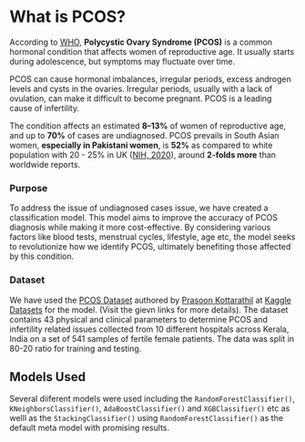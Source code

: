 # What is PCOS?
According to [WHO](https://www.who.int/news-room/fact-sheets/detail/polycystic-ovary-syndrome), **Polycystic Ovary Syndrome (PCOS)** is a common hormonal condition that affects women of reproductive age. It usually starts during adolescence, but symptoms may fluctuate over time.

PCOS can cause hormonal imbalances, irregular periods, excess androgen levels and cysts in the ovaries. Irregular periods, usually with a lack of ovulation, can make it difficult to become pregnant. PCOS is a leading cause of infertility.

The condition affects an estimated **8–13%** of women of reproductive age, and up to **70%** of cases are undiagnosed. PCOS prevails in South Asian women, **especially in Pakistani women**, is **52%** as compared to white population with 20 - 25% in UK ([NIH, 2020](https://pubmed.ncbi.nlm.nih.gov/32580859/)), around **2-folds more** than worldwide reports.

### Purpose
To address the issue of undiagnosed cases issue, we have created a classification model. This model aims to improve the accuracy of PCOS diagnosis while making it more cost-effective. By considering various factors like blood tests, menstrual cycles, lifestyle, age etc, the model seeks to revolutionize how we identify PCOS, ultimately benefiting those affected by this condition.

### Dataset

We have used the [PCOS Dataset](https://www.kaggle.com/datasets/prasoonkottarathil/polycystic-ovary-syndrome-pcos) authored by [Prasoon Kottarathil](https://www.kaggle.com/prasoonkottarathil) at [Kaggle Datasets](https://www.kaggle.com/datasets/) for the model. (Visit the gievn links for more details). The dataset contains 43 physical and clinical parameters to determine PCOS and infertility related issues collected from 10 different hospitals across Kerala, India on a set of 541 samples of fertile female patients. The data was split in 80-20 ratio for training and testing.

## Models Used
Several diiferent models were used including the `RandomForestClassifier()`, `KNeighborsClassifier()`,  `AdaBoostClassifier()` and `XGBClassifier()` etc as welll as the `StackingClassifier()` using `RandomForestClassifier()` as the default meta model with promising results.
